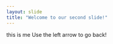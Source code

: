 ```yaml
---
layout: slide
title: "Welcome to our second slide!"
---
```

this is me
Use the left arrow to go back!
